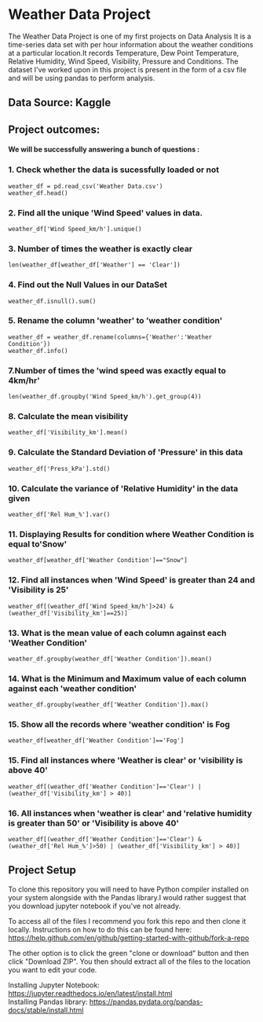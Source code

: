  # Weather Data Project 
 
The Weather Data Project is one of my first projects on Data Analysis
It is a time-series data set with per hour information about the weather conditions at a particular location.It records Temperature, Dew Point Temperature, Relative Humidity, Wind Speed, Visibility, Pressure and Conditions. The dataset I've worked upon in this project is present in the form of a csv file and will be using pandas to perform analysis.

## Data Source: Kaggle

##  Project outcomes:
####  We will be successfully answering a bunch of questions :

### 1. Check whether the data is sucessfully loaded or not
```
weather_df = pd.read_csv('Weather Data.csv')
weather_df.head()  
```
### 2. Find all the unique 'Wind Speed' values in data.
 ```
 weather_df['Wind Speed_km/h'].unique()
 ```
### 3. Number of times the weather is exactly clear
```
len(weather_df[weather_df['Weather'] == 'Clear'])
```
### 4. Find out the Null Values in our DataSet
```
weather_df.isnull().sum()
```
### 5. Rename the column 'weather' to 'weather condition'
```
weather_df = weather_df.rename(columns={'Weather':'Weather Condition'})
weather_df.info()
```
### 7.Number of times the 'wind speed was exactly equal to 4km/hr'
```
len(weather_df.groupby('Wind Speed_km/h').get_group(4))
```
### 8. Calculate the mean visibility
```
weather_df['Visibility_km'].mean()
```
### 9. Calculate the Standard Deviation of 'Pressure' in this data
```
weather_df['Press_kPa'].std()
```
### 10. Calculate the variance of 'Relative Humidity' in the data given
```
weather_df['Rel Hum_%'].var()
```
### 11. Displaying Results for condition where Weather Condition is equal to'Snow'
```
weather_df[weather_df['Weather Condition']=="Snow"]
```
### 12. Find all instances when 'Wind Speed' is greater than 24 and 'Visibility is 25'
```
weather_df[(weather_df['Wind Speed_km/h']>24) & (weather_df['Visibility_km']==25)]
```
### 13. What is the mean value of each column against each 'Weather Condition'
```
weather_df.groupby(weather_df['Weather Condition']).mean()
```
### 14. What is the Minimum and Maximum value of each column against each 'weather condition'
```
weather_df.groupby(weather_df['Weather Condition']).max()
```
### 15. Show all the records where 'weather condition' is Fog
```
weather_df[weather_df['Weather Condition']=='Fog']
```
### 15. Find all instances where 'Weather is clear' or 'visibility is above 40'
```
weather_df[(weather_df['Weather Condition']=='Clear') | (weather_df['Visibility_km'] > 40)]
```
### 16. All instances when 'weather is clear' and 'relative humidity is greater than 50' or 'Visibility is above 40'
```
weather_df[(weather_df['Weather Condition']=='Clear') & (weather_df['Rel Hum_%']>50) | (weather_df['Visibility_km'] > 40)]
```

## Project Setup
To clone this repository you will need to have Python compiler 
installed on your system alongside with the Pandas library.I would rather suggest that you download jupyter notebook if you've not already.

To access all of the files I recommend you fork this repo and then clone it locally. Instructions on how to do this can be found here: https://help.github.com/en/github/getting-started-with-github/fork-a-repo

The other option is to click the green "clone or download" button and then click "Download ZIP". You then should extract all of the files to the location you want to edit your code.

Installing Jupyter Notebook: https://jupyter.readthedocs.io/en/latest/install.html<br>
Installing Pandas library: https://pandas.pydata.org/pandas-docs/stable/install.html





